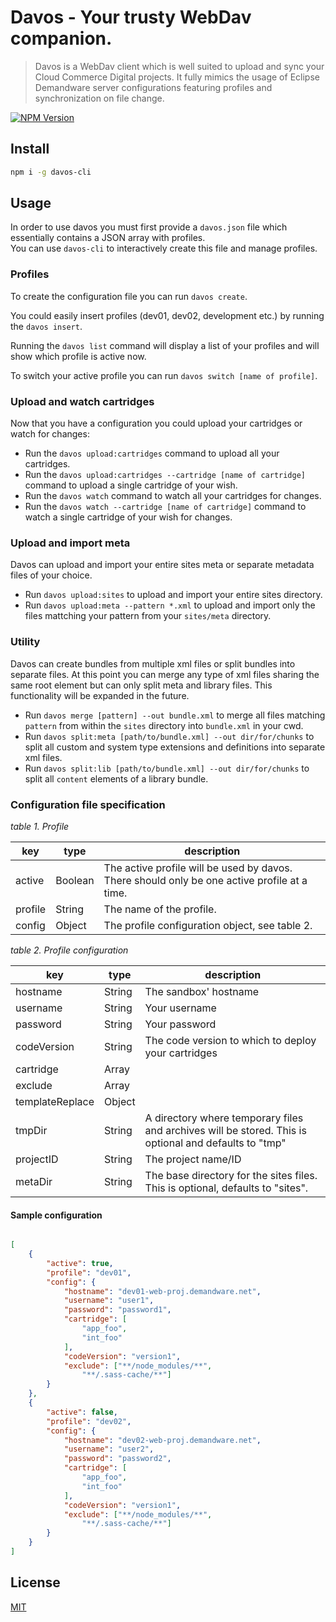 # Davos - Your trusty WebDav companion.

> Davos is a WebDav client which is well suited to upload and sync your Cloud Commerce Digital projects. It fully mimics the usage of Eclipse Demandware server configurations featuring profiles and synchronization on file change.

[![NPM Version][npm-image]][npm-url]

## Install

```bash
npm i -g davos-cli
```

## Usage

In order to use davos you must first provide a `davos.json` file which essentially contains a JSON array with profiles.   
You can use `davos-cli` to interactively create this file and manage profiles.

### Profiles

To create the configuration file you can run `davos create`.

You could easily insert profiles (dev01, dev02, development etc.) by running the `davos insert`.

Running the `davos list` command will display a list of your profiles and will show which profile is active now.

To switch your active profile you can run `davos switch [name of profile]`.

### Upload and watch cartridges
Now that you have a configuration you could upload your cartridges or watch for changes:
* Run the `davos upload:cartridges` command to upload all your cartridges.
* Run the `davos upload:cartridges --cartridge [name of cartridge]` command to upload a single cartridge of your wish.
* Run the `davos watch` command to watch all your cartridges for changes.
* Run the `davos watch --cartridge [name of cartridge]` command to watch a single cartridge of your wish for changes.

### Upload and import meta

Davos can upload and import your entire sites meta or separate metadata files of your choice.

* Run `davos upload:sites` to upload and import your entire sites directory.
* Run `davos upload:meta --pattern *.xml` to upload and import only the files mattching your pattern from your `sites/meta` directory.

### Utility

Davos can create bundles from multiple xml files or split bundles into separate files. At this point you can merge any type of xml files sharing the same root element but can only split meta and library files. This functionality will be expanded in the future.

* Run `davos merge [pattern] --out bundle.xml` to merge all files matching `pattern` from within the `sites` directory into `bundle.xml` in your cwd.
* Run `davos split:meta [path/to/bundle.xml] --out dir/for/chunks` to split all custom and system type extensions and definitions into separate xml files.
* Run `davos split:lib [path/to/bundle.xml] --out dir/for/chunks` to split all `content` elements of a library bundle.

### Configuration file specification

*table 1. Profile*

| key     | type    | description                                                                                  |
|---------|---------|----------------------------------------------------------------------------------------------|
| active  | Boolean | The active profile will be used by davos. There should only be one active profile at a time. |
| profile | String  | The name of the profile.                                                                     |
| config  | Object  | The profile configuration object, see table 2.                                               |

*table 2. Profile configuration*

| key             | type   | description                                                                                           |
|-----------------|--------|-------------------------------------------------------------------------------------------------------|
| hostname        | String | The sandbox' hostname                                                                                 |
| username        | String | Your username                                                                                         |
| password        | String | Your password                                                                                         |
| codeVersion     | String | The code version to which to deploy your cartridges                                                   |
| cartridge       | Array  |                                                                                                       |
| exclude         | Array  |                                                                                                       |
| templateReplace | Object |                                                                                                       |
| tmpDir          | String | A directory where temporary files and archives will be stored. This is optional and defaults to "tmp" |
| projectID       | String | The project name/ID                                                                                   |
| metaDir         | String | The base directory for the sites files. This is optional, defaults to "sites".                        |

#### Sample configuration

```json

[
	{
		"active": true,
		"profile": "dev01",
		"config": {
			"hostname": "dev01-web-proj.demandware.net",
			"username": "user1",
			"password": "password1",
			"cartridge": [
				"app_foo",
				"int_foo"
			],
			"codeVersion": "version1",
			"exclude": ["**/node_modules/**",
				"**/.sass-cache/**"]
		}
	},
	{
		"active": false,
		"profile": "dev02",
		"config": {
			"hostname": "dev02-web-proj.demandware.net",
			"username": "user2",
			"password": "password2",
			"cartridge": [
				"app_foo",
				"int_foo"
			],
			"codeVersion": "version1",
			"exclude": ["**/node_modules/**",
				"**/.sass-cache/**"]
		}
	}
]

```

## License

[MIT](http://vjpr.mit-license.org)

[npm-image]: https://img.shields.io/npm/v/davos-cli.svg
[npm-url]: https://npmjs.org/package/davos-cli
